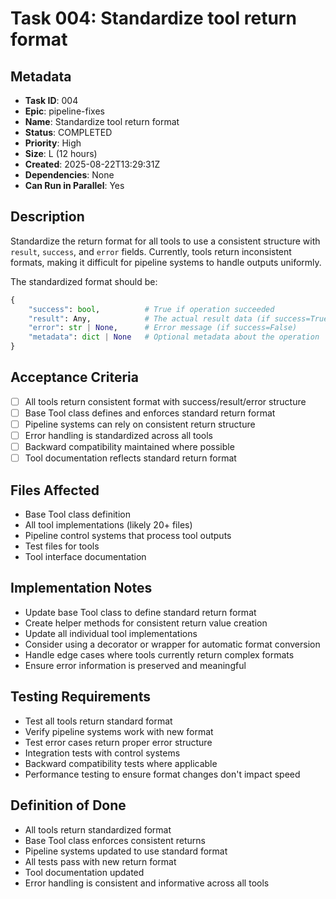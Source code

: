 # Task 004: Standardize tool return format

## Metadata

- **Task ID**: 004
- **Epic**: pipeline-fixes
- **Name**: Standardize tool return format
- **Status**: COMPLETED
- **Priority**: High
- **Size**: L (12 hours)
- **Created**: 2025-08-22T13:29:31Z
- **Dependencies**: None
- **Can Run in Parallel**: Yes

## Description

Standardize the return format for all tools to use a consistent structure with `result`, `success`, and `error` fields. Currently, tools return inconsistent formats, making it difficult for pipeline systems to handle outputs uniformly.

The standardized format should be:
```python
{
    "success": bool,          # True if operation succeeded
    "result": Any,            # The actual result data (if success=True)
    "error": str | None,      # Error message (if success=False)
    "metadata": dict | None   # Optional metadata about the operation
}
```

## Acceptance Criteria

- [ ] All tools return consistent format with success/result/error structure
- [ ] Base Tool class defines and enforces standard return format
- [ ] Pipeline systems can rely on consistent return structure
- [ ] Error handling is standardized across all tools
- [ ] Backward compatibility maintained where possible
- [ ] Tool documentation reflects standard return format

## Files Affected

- Base Tool class definition
- All tool implementations (likely 20+ files)
- Pipeline control systems that process tool outputs
- Test files for tools
- Tool interface documentation

## Implementation Notes

- Update base Tool class to define standard return format
- Create helper methods for consistent return value creation
- Update all individual tool implementations
- Consider using a decorator or wrapper for automatic format conversion
- Handle edge cases where tools currently return complex formats
- Ensure error information is preserved and meaningful

## Testing Requirements

- Test all tools return standard format
- Verify pipeline systems work with new format
- Test error cases return proper error structure
- Integration tests with control systems
- Backward compatibility tests where applicable
- Performance testing to ensure format changes don't impact speed

## Definition of Done

- All tools return standardized format
- Base Tool class enforces consistent returns
- Pipeline systems updated to use standard format
- All tests pass with new return format
- Tool documentation updated
- Error handling is consistent and informative across all tools
